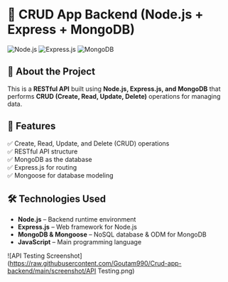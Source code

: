 
# 🚀 CRUD App Backend (Node.js + Express + MongoDB)

![Node.js](https://img.shields.io/badge/Node.js-43853D?style=for-the-badge&logo=node.js&logoColor=white)
![Express.js](https://img.shields.io/badge/Express.js-000000?style=for-the-badge&logo=express&logoColor=white)
![MongoDB](https://img.shields.io/badge/MongoDB-4EA94B?style=for-the-badge&logo=mongodb&logoColor=white)

## 📖 About the Project
This is a **RESTful API** built using **Node.js, Express.js, and MongoDB** that performs **CRUD (Create, Read, Update, Delete)** operations for managing data.

## 🎯 Features
✅ Create, Read, Update, and Delete (CRUD) operations  
✅ RESTful API structure  
✅ MongoDB as the database  
✅ Express.js for routing  
✅ Mongoose for database modeling  

## 🛠️ Technologies Used
- **Node.js** – Backend runtime environment  
- **Express.js** – Web framework for Node.js  
- **MongoDB & Mongoose** – NoSQL database & ODM for MongoDB  
- **JavaScript** – Main programming language

![API Testing Screenshot](https://raw.githubusercontent.com/Goutam990/Crud-app-backend/main/screenshot/API Testing.png)



